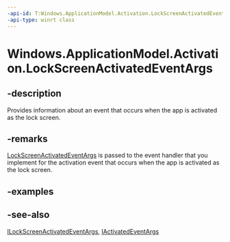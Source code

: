 ----api-id: T:Windows.ApplicationModel.Activation.LockScreenActivatedEventArgs
-api-type: winrt class
---<!-- Class syntax.public class LockScreenActivatedEventArgs : Windows.ApplicationModel.Activation.IActivatedEventArgs, Windows.ApplicationModel.Activation.IActivatedEventArgsWithUser, Windows.ApplicationModel.Activation.ILockScreenActivatedEventArgs--># Windows.ApplicationModel.Activation.LockScreenActivatedEventArgs## -descriptionProvides information about an event that occurs when the app is activated as the lock screen.## -remarks[LockScreenActivatedEventArgs](lockscreenactivatedeventargs.md) is passed to the event handler that you implement for the activation event that occurs when the app is activated as the lock screen.## -examples## -see-also[ILockScreenActivatedEventArgs](ilockscreenactivatedeventargs.md), [IActivatedEventArgs](iactivatedeventargs.md)